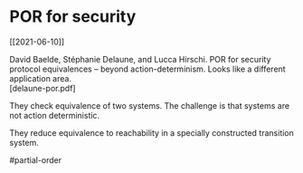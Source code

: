 # POR for security
[[2021-06-10]]

David Baelde, Stéphanie Delaune, and Lucca Hirschi. POR for security protocol equivalences – beyond action-determinism.
  Looks like a different application area.  
[delaune-por.pdf]

They check equivalence of two systems. 
The challenge is that systems are not action deterministic.

They reduce equivalence to reachability in a specially constructed transition
system.


#partial-order